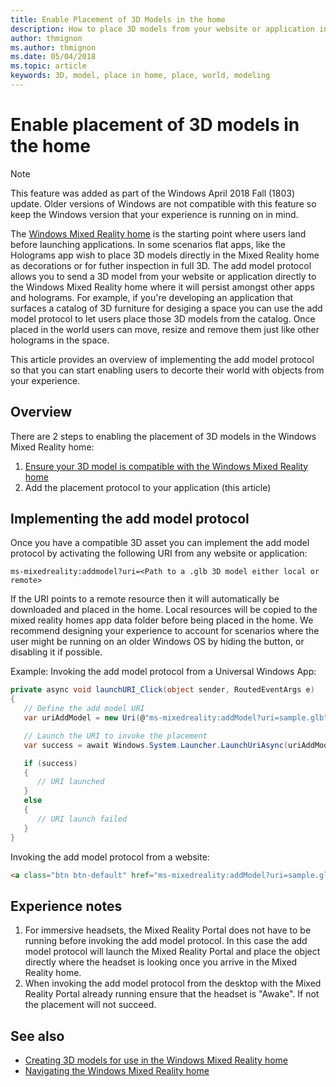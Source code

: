 ```yaml
---
title: Enable Placement of 3D Models in the home
description: How to place 3D models from your website or application in the Windows Mixed Reality home 
author: thmignon
ms.author: thmignon
ms.date: 05/04/2018
ms.topic: article
keywords: 3D, model, place in home, place, world, modeling
---
```



# Enable placement of 3D models in the home

> [!NOTE]
> This feature was added as part of the Windows April 2018 Fall (1803) update. Older versions of Windows are not compatible with this feature so keep the Windows version that your experience is running on in mind. 

The [Windows Mixed Reality home](navigating-the-windows-mixed-reality-home.md) is the starting point where users land before launching applications. In some scenarios flat apps, like the Holograms app wish to place 3D models directly in the Mixed Reality home as decorations or for futher inspection in full 3D. The add model protocol allows you to send a 3D model from your website or application directly to the Windows Mixed Reality home where it will persist amongst other apps and holograms. For example, if you're developing an application that surfaces a catalog of 3D furniture for desiging a space you can use the add model protocol to let users place those 3D models from the catalog. Once placed in the world users can move, resize and remove them just like other holograms in the space. 

This article provides an overview of implementing the add model protocol so that you can start enabling users to decorte their world with objects from your experience.

## Overview
There are 2 steps to enabling the placement of 3D models in the Windows Mixed Reality home:
1. [Ensure your 3D model is compatible with the Windows Mixed Reality home](creating-3d-models-for-use-in-the-windows-mixed-reality-home.md)
2. Add the placement protocol to your application (this article)

## Implementing the add model protocol
Once you have a compatible 3D asset you can implement the add model protocol by activating the following URI from any website or application:
```note
ms-mixedreality:addmodel?uri=<Path to a .glb 3D model either local or remote>
```
If the URI points to a remote resource then it will automatically be downloaded and placed in the home. Local resources will be copied to the mixed reality homes app data folder before being placed in the home. We recommend designing your experience to account for scenarios where the user might be running on an older Windows OS by hiding the button, or disabling it if possible. 

Example: Invoking the add model protocol from a Universal Windows App:

```C#
private async void launchURI_Click(object sender, RoutedEventArgs e)
{
   // Define the add model URI
   var uriAddModel = new Uri(@"ms-mixedreality:addModel?uri=sample.glb");

   // Launch the URI to invoke the placement
   var success = await Windows.System.Launcher.LaunchUriAsync(uriAddModel);

   if (success)
   {
      // URI launched
   }
   else
   {
      // URI launch failed
   }
}
```

Invoking the add model protocol from a website:
```html
<a class="btn btn-default" href="ms-mixedreality:addModel?uri=sample.glb"> Place 3D Model </a>
```

## Experience notes
1. For immersive headsets, the Mixed Reality Portal does not have to be running before invoking the add model protocol. In this case the add model protocol will launch the Mixed Reality Portal and place the object directly where the headset is looking once you arrive in the Mixed Reality home. 
2. When invoking the add model protocol from the desktop with the Mixed Reality Portal already running ensure that the headset is "Awake". If not the placement will not succeed. 

## See also
* [Creating 3D models for use in the Windows Mixed Reality home](creating-3d-models-for-use-in-the-windows-mixed-reality-home.md)
* [Navigating the Windows Mixed Reality home](navigating-the-windows-mixed-reality-home.md)
